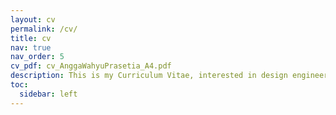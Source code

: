 ```yaml
---
layout: cv
permalink: /cv/
title: cv
nav: true
nav_order: 5
cv_pdf: cv_AnggaWahyuPrasetia_A4.pdf
description: This is my Curriculum Vitae, interested in design engineer, embedded systems developer.
toc:
  sidebar: left
---
```

